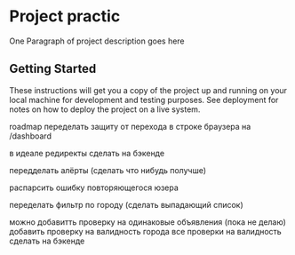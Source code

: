 # Project practic

One Paragraph of project description goes here

## Getting Started

These instructions will get you a copy of the project up and running on your local machine for development and testing purposes. See deployment for notes on how to deploy the project on a live system.



roadmap 
переделать защиту от перехода в строке браузера на /dashboard

в идеале редиректы сделать на бэкенде

передделать алёрты (сделать что нибудь получше)

распарсить ошибку повторяющегося юзера

переделать фильтр по городу (сделать выпадающий список)



можно добавитть проверку на одинаковые объявления (пока не делаю)
добавить проверку на валидность города
все проверки на валидность сделать на бэкенде